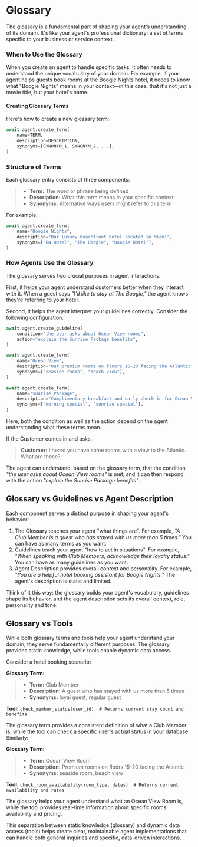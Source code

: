# Glossary

The glossary is a fundamental part of shaping your agent's understanding of its domain. It's like your agent's professional dictionary: a set of terms specific to your business or service context.

### When to Use the Glossary
When you create an agent to handle specific tasks, it often needs to understand the unique vocabulary of your domain. For example, if your agent helps guests book rooms at the Boogie Nights hotel, it needs to know what "Boogie Nights" means in your context—in this case, that it's not just a movie title, but your hotel's name.

#### Creating Glossary Terms
Here's how to create a new glossary term:

```python
await agent.create_term(
    name=TERM,
    description=DESCRIPTION,
    synonyms=[SYNONYM_1, SYNONYM_2, ...],
)
```


### Structure of Terms
Each glossary entry consists of three components:

> * **Term:** The word or phrase being defined
> * **Description:** What this term means in your specific context
> * **Synonyms:** Alternative ways users might refer to this term

For example:
```python
await agent.create_term(
    name="Boogie Nights",
    description="Our luxury beachfront hotel located in Miami",
    synonyms=["BN Hotel", "The Boogie", "Boogie Hotel"],
)
```

### How Agents Use the Glossary
The glossary serves two crucial purposes in agent interactions.

First, it helps your agent understand customers better when they interact with it. When a guest says _"I'd like to stay at The Boogie,"_ the agent knows they're referring to your hotel.

Second, it helps the agent interpret your guidelines correctly. Consider the following configuration:

```python
await agent.create_guideline(
    condition="the user asks about Ocean View rooms",
    action="explain the Sunrise Package benefits",
)

await agent.create_term(
    name="Ocean View",
    description="Our premium rooms on floors 15-20 facing the Atlantic",
    synonyms=["seaside rooms", "beach view"],
)

await agent.create_term(
    name="Sunrise Package",
    description="Complimentary breakfast and early check-in for Ocean View bookings",
    synonyms=["morning special", "sunrise special"],
)
```

Here, both the condition as well as the action depend on the agent understanding what these terms mean.

If the Customer comes in and asks,

> **Customer:** I heard you have some rooms with a view to the Atlantic. What are those?

The agent can understand, based on the glossary term, that the condition _"the user asks about Ocean View rooms"_ is met, and it can then respond with the action _"explain the Sunrise Package benefits"_.

## Glossary vs Guidelines vs Agent Description
Each component serves a distinct purpose in shaping your agent's behavior:

1. The Glossary teaches your agent "what things are". For example, _"A Club Member is a guest who has stayed with us more than 5 times."_ You can have as many terms as you want.
1. Guidelines teach your agent "how to act in situations". For example, _"When speaking with Club Members, acknowledge their loyalty status."_ You can have as many guidelines as you want.
1. Agent Description provides overall context and personality. For example, _"You are a helpful hotel booking assistant for Boogie Nights."_ The agent's description is static and limited.

Think of it this way: the glossary builds your agent's vocabulary, guidelines shape its behavior, and the agent description sets its overall context, role, personality and tone.

## Glossary vs Tools
While both glossary terms and tools help your agent understand your domain, they serve fundamentally different purposes. The glossary provides static knowledge, while tools enable dynamic data access.

Consider a hotel booking scenario:

**Glossary Term:**
> * **Term:** Club Member
> * **Description:** A guest who has stayed with us more than 5 times
> * **Synonyms:** loyal guest, regular guest

**Tool:**
`check_member_status(user_id)  # Returns current stay count and benefits`

The glossary term provides a consistent definition of what a Club Member is, while the tool can check a specific user's actual status in your database. Similarly:

**Glossary Term:**
> * **Term:** Ocean View Room
> * **Description:** Premium rooms on floors 15-20 facing the Atlantic
> * **Synonyms:** seaside room, beach view

**Tool:**
`check_room_availability(room_type, dates)  # Returns current availability and rates`

The glossary helps your agent understand what an Ocean View Room is, while the tool provides real-time information about specific rooms' availability and pricing.

This separation between static knowledge (glossary) and dynamic data access (tools) helps create clear, maintainable agent implementations that can handle both general inquiries and specific, data-driven interactions.
